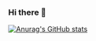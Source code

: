 ### Hi there 👋

[![Anurag's GitHub stats](https://github-readme-stats.vercel.app/api?username=samismail2010)](https://github.com/samismail2010/github-readme-stats)
